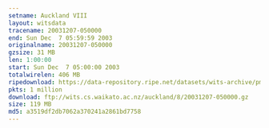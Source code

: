 ```yaml
---
setname: Auckland VIII
layout: witsdata
tracename: 20031207-050000
end: Sun Dec  7 05:59:59 2003
originalname: 20031207-050000
gzsize: 31 MB
len: 1:00:00
start: Sun Dec  7 05:00:00 2003
totalwirelen: 406 MB
ripedownload: https://data-repository.ripe.net/datasets/wits-archive/pma/long/auck/8//20031207-050000.gz
pkts: 1 million
download: ftp://wits.cs.waikato.ac.nz/auckland/8/20031207-050000.gz
size: 119 MB
md5: a3519df2db7062a370241a2861bd7758
---
```

